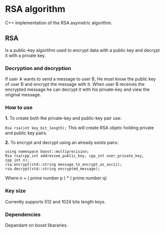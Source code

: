 # RSA algorithm
 C++ implementation of the RSA asymetric algorithm.
 ## RSA
 Is a public-key algorithm used to encrypt data with a public key and decrypt it with a private key.
 ### Decryption and decryption
 If user A wants to send a message to user B, He must know the public key of user B and encrypt the message with it.
 When user B receives the encrypted message he can decrypt it with his private-key and view the original message.
 ### How to use
**1.** To create both the private-key and public-key pair use:

```Rsa rsa(int key_bit_length);```
This will create RSA objetc holding private and public key pairs.

**2.** To encrypt and decrypt using an already exists pairs:
```
using namespace boost::multiprecision;
Rsa rsa(cpp_int addressee_public_key, cpp_int user_private_key, cpp_int n);
rsa.encrypt(std::string message_to_encrypt_as_ascii);
rsa.decrypt(std::string encrypted_message);
```
Where n = ( prime number p ) * ( prime number q)
 ### Key size 
 Currently supports 512 and 1024 bits length keys.
 
 ### Dependencies
 Depandant on boost libararies.
